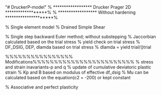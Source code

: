 "# DruckerP-model" 
% ****************** Drucker Prager 2D ******************%
% ****************** Without hardening *********************%

%  Single element model
%  Drained Simple Shear

% Single step backward Euler method; without substepping 
% Jaccorbian calculated based on the trial stress 
% yield check on trial stress
% DF_DSIG, DEP, dlamda based on trial stress
% dlamda = yield trial/()trial

%%%%%%%%%%%%%%%% Modifications%%%%%%%%%%%%%%%%%%%%%%%%
% stress and strain inavariants-p and q
% update of cumulative deviatoric plastic strain
% Kp and B based on modulus of effective df_dsig
% Mu can be calculated based on the equation(c2 = -200) or kept constant

% Associative and perfect plasticity
